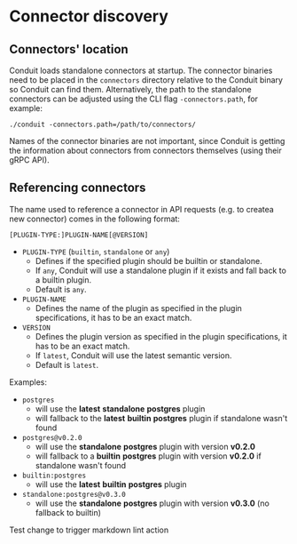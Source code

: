 # Connector discovery

## Connectors' location

Conduit loads standalone connectors at startup. The connector binaries need to be placed in the `connectors` directory
relative to the Conduit binary so Conduit can find them. Alternatively, the path to the standalone connectors can be
adjusted using the CLI flag `-connectors.path`, for example:

```shell
./conduit -connectors.path=/path/to/connectors/
```

Names of the connector binaries are not important, since Conduit is getting the information about connectors from
connectors themselves (using their gRPC API).

## Referencing connectors

The name used to reference a connector in API requests (e.g. to createa new connector) comes in the following format:

`[PLUGIN-TYPE:]PLUGIN-NAME[@VERSION]`

- `PLUGIN-TYPE` (`builtin`, `standalone` or `any`)
  - Defines if the specified plugin should be builtin or standalone.
  - If `any`, Conduit will use a standalone plugin if it exists and fall back to a builtin plugin.
  - Default is `any`.
- `PLUGIN-NAME`
  - Defines the name of the plugin as specified in the plugin specifications, it has to be an exact match.
- `VERSION`
  - Defines the plugin version as specified in the plugin specifications, it has to be an exact match.
  - If `latest`, Conduit will use the latest semantic version.
  - Default is `latest`.

Examples:

- `postgres`
  - will use the **latest** **standalone** **postgres** plugin
  - will fallback to the **latest** **builtin** **postgres** plugin if standalone wasn't found
- `postgres@v0.2.0`
  - will use the **standalone** **postgres** plugin with version **v0.2.0**
  - will fallback to a **builtin** **postgres** plugin with version **v0.2.0** if standalone wasn't found
- `builtin:postgres`
  - will use the **latest** **builtin** **postgres** plugin
- `standalone:postgres@v0.3.0`
  - will use the **standalone** **postgres** plugin with version **v0.3.0** (no fallback to builtin)

Test change to trigger markdown lint action
